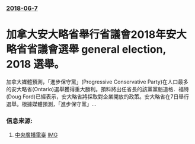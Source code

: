 ### [2018-06-7](/news/2018/06/7/index.md)

##### 
# 加拿大安大略省舉行省議會2018年安大略省省議會選舉 general election, 2018 選舉。 

加拿大媒體預測，「進步保守黨」(Progressive Conservative Party)在人口最多的安大略省(Ontario)選舉獲得重大勝利。預料將出任省長的該黨黨魁道格．福特(Doug Ford)已經表示，安大略省將採取對企業開放的政策。安大略省在7日舉行選舉。根據媒體預測，「進步保守黨」...


### 信息来源:

1. [中央廣播電臺](https://news.rti.org.tw/news/view/id/413247) [IMG](https://static.rti.org.tw/img/fb-rti-logo.png)
